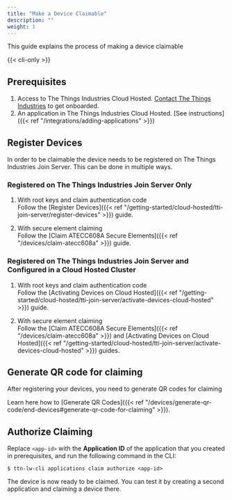 ```yaml
---
title: "Make a Device Claimable"
description: ""
weight: 1
--- 
```


This guide explains the process of making a device claimable 

<!--more-->

{{< cli-only >}}

## Prerequisites

1. Access to The Things Industries Cloud Hosted. [Contact The Things Industries](mailto:cloud@thethingsindustries.com) to get onboarded.
3. An application in The Things Industries Cloud Hosted. [See instructions]({{< ref "/integrations/adding-applications" >}})

## Register Devices

In order to be claimable the device needs to be registered on The Things Industries Join Server. This can be done in multiple ways.

### Registered on The Things Industries Join Server Only

1. With root keys and claim authentication code  
   Follow the [Register Devices]({{< ref "/getting-started/cloud-hosted/tti-join-server/register-devices" >}}) guide.

2. With secure element claiming  
   Follow the [Claim ATECC608A Secure Elements]({{< ref "/devices/claim-atecc608a" >}}) guide.

### Registered on The Things Industries Join Server and Configured in a Cloud Hosted Cluster

1. With root keys and claim authentication code  
   Follow the [Activating Devices on Cloud Hosted]({{< ref "/getting-started/cloud-hosted/tti-join-server/activate-devices-cloud-hosted" >}}) guide.

2. With secure element claiming  
   Follow the [Claim ATECC608A Secure Elements]({{< ref "/devices/claim-atecc608a" >}}) and [Activating Devices on Cloud Hosted]({{< ref "/getting-started/cloud-hosted/tti-join-server/activate-devices-cloud-hosted" >}}) guides.

## Generate QR code for claiming

After registering your devices, you need to generate QR codes for claiming

Learn here how to [Generate QR Codes]({{< ref "/devices/generate-qr-code/end-devices#generate-qr-code-for-claiming" >}}).

## Authorize Claiming
  
Replace `<app-id>` with the **Application ID** of the application that you created in prerequisites, and run the following command in the CLI:

```
$ ttn-lw-cli applications claim authorize <app-id>
```

The device is now ready to be claimed. You can test it by creating a second application and claiming a device there.
